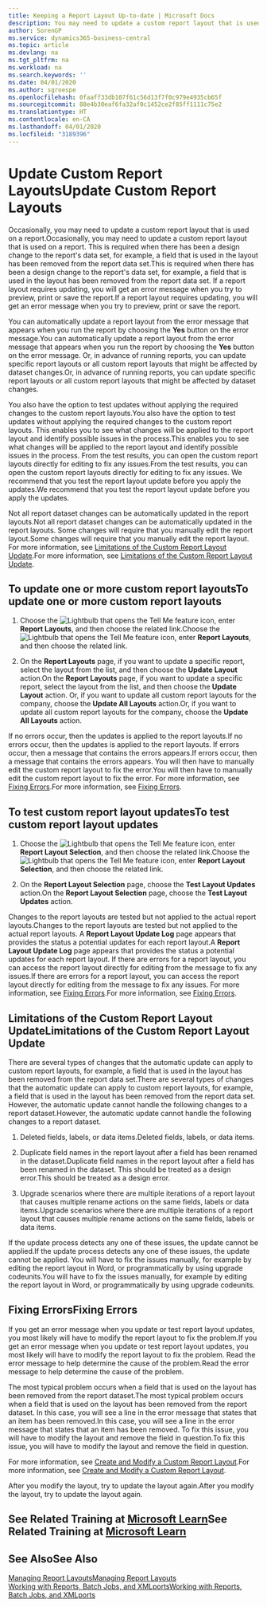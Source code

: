 ```yaml
---
title: Keeping a Report Layout Up-to-date | Microsoft Docs
description: You may need to update a custom report layout that is used on a report. This is required when there has been a design change to the report's data set, for example, a field that is used in the layout has been removed from the report data set.
author: SorenGP
ms.service: dynamics365-business-central
ms.topic: article
ms.devlang: na
ms.tgt_pltfrm: na
ms.workload: na
ms.search.keywords: ''
ms.date: 04/01/2020
ms.author: sgroespe
ms.openlocfilehash: 0faaff33db107f61c56d13f7f0c979e4935cb65f
ms.sourcegitcommit: 88e4b30eaf6fa32af0c1452ce2f85ff1111c75e2
ms.translationtype: HT
ms.contentlocale: en-CA
ms.lasthandoff: 04/01/2020
ms.locfileid: "3189396"
---
```

# <a name="update-custom-report-layouts"></a><span data-ttu-id="d9e09-104">Update Custom Report Layouts</span><span class="sxs-lookup"><span data-stu-id="d9e09-104">Update Custom Report Layouts</span></span>
<span data-ttu-id="d9e09-105">Occasionally, you may need to update a custom report layout that is used on a report.</span><span class="sxs-lookup"><span data-stu-id="d9e09-105">Occasionally, you may need to update a custom report layout that is used on a report.</span></span> <span data-ttu-id="d9e09-106">This is required when there has been a design change to the report's data set, for example, a field that is used in the layout has been removed from the report data set.</span><span class="sxs-lookup"><span data-stu-id="d9e09-106">This is required when there has been a design change to the report's data set, for example, a field that is used in the layout has been removed from the report data set.</span></span> <span data-ttu-id="d9e09-107">If a report layout requires updating, you will get an error message when you try to preview, print or save the report.</span><span class="sxs-lookup"><span data-stu-id="d9e09-107">If a report layout requires updating, you will get an error message when you try to preview, print or save the report.</span></span>  

<span data-ttu-id="d9e09-108">You can automatically update a report layout from the error message that appears when you run the report by choosing the **Yes** button on the error message.</span><span class="sxs-lookup"><span data-stu-id="d9e09-108">You can automatically update a report layout from the error message that appears when you run the report by choosing the **Yes** button on the error message.</span></span> <span data-ttu-id="d9e09-109">Or, in advance of running reports, you can update specific report layouts or all custom report layouts that might be affected by dataset changes.</span><span class="sxs-lookup"><span data-stu-id="d9e09-109">Or, in advance of running reports, you can update specific report layouts or all custom report layouts that might be affected by dataset changes.</span></span>  

<span data-ttu-id="d9e09-110">You also have the option to test updates without applying the required changes to the custom report layouts.</span><span class="sxs-lookup"><span data-stu-id="d9e09-110">You also have the option to test updates without applying the required changes to the custom report layouts.</span></span> <span data-ttu-id="d9e09-111">This enables you to see what changes will be applied to the report layout and identify possible issues in the process.</span><span class="sxs-lookup"><span data-stu-id="d9e09-111">This enables you to see what changes will be applied to the report layout and identify possible issues in the process.</span></span> <span data-ttu-id="d9e09-112">From the test results, you can open the custom report layouts directly for editing to fix any issues.</span><span class="sxs-lookup"><span data-stu-id="d9e09-112">From the test results, you can open the custom report layouts directly for editing to fix any issues.</span></span> <span data-ttu-id="d9e09-113">We recommend that you test the report layout update before you apply the updates.</span><span class="sxs-lookup"><span data-stu-id="d9e09-113">We recommend that you test the report layout update before you apply the updates.</span></span>  

<span data-ttu-id="d9e09-114">Not all report dataset changes can be automatically updated in the report layouts.</span><span class="sxs-lookup"><span data-stu-id="d9e09-114">Not all report dataset changes can be automatically updated in the report layouts.</span></span> <span data-ttu-id="d9e09-115">Some changes will require that you manually edit the report layout.</span><span class="sxs-lookup"><span data-stu-id="d9e09-115">Some changes will require that you manually edit the report layout.</span></span> <span data-ttu-id="d9e09-116">For more information, see [Limitations of the Custom Report Layout Update](ui-update-report-layouts.md#UpdateLimitations).</span><span class="sxs-lookup"><span data-stu-id="d9e09-116">For more information, see [Limitations of the Custom Report Layout Update](ui-update-report-layouts.md#UpdateLimitations).</span></span>  

## <a name="to-update-one-or-more-custom-report-layouts"></a><span data-ttu-id="d9e09-117">To update one or more custom report layouts</span><span class="sxs-lookup"><span data-stu-id="d9e09-117">To update one or more custom report layouts</span></span>  

1.  <span data-ttu-id="d9e09-118">Choose the ![Lightbulb that opens the Tell Me feature](media/ui-search/search_small.png "Tell me what you want to do") icon, enter **Report Layouts**, and then choose the related link.</span><span class="sxs-lookup"><span data-stu-id="d9e09-118">Choose the ![Lightbulb that opens the Tell Me feature](media/ui-search/search_small.png "Tell me what you want to do") icon, enter **Report Layouts**, and then choose the related link.</span></span>  

2.  <span data-ttu-id="d9e09-119">On the **Report Layouts** page, if you want to update a specific report, select the layout from the list, and then choose the **Update Layout** action.</span><span class="sxs-lookup"><span data-stu-id="d9e09-119">On the **Report Layouts** page, if you want to update a specific report, select the layout from the list, and then choose the **Update Layout** action.</span></span> <span data-ttu-id="d9e09-120">Or, if you want to update all custom report layouts for the company, choose the **Update All Layouts** action.</span><span class="sxs-lookup"><span data-stu-id="d9e09-120">Or, if you want to update all custom report layouts for the company, choose the **Update All Layouts** action.</span></span>  

<span data-ttu-id="d9e09-121">If no errors occur, then the updates is applied to the report layouts.</span><span class="sxs-lookup"><span data-stu-id="d9e09-121">If no errors occur, then the updates is applied to the report layouts.</span></span> <span data-ttu-id="d9e09-122">If errors occur, then a message that contains the errors appears.</span><span class="sxs-lookup"><span data-stu-id="d9e09-122">If errors occur, then a message that contains the errors appears.</span></span> <span data-ttu-id="d9e09-123">You will then have to manually edit the custom report layout to fix the error.</span><span class="sxs-lookup"><span data-stu-id="d9e09-123">You will then have to manually edit the custom report layout to fix the error.</span></span> <span data-ttu-id="d9e09-124">For more information, see [Fixing Errors](ui-update-report-layouts.md#FixErrors).</span><span class="sxs-lookup"><span data-stu-id="d9e09-124">For more information, see [Fixing Errors](ui-update-report-layouts.md#FixErrors).</span></span>  

## <a name="to-test-custom-report-layout-updates"></a><span data-ttu-id="d9e09-125">To test custom report layout updates</span><span class="sxs-lookup"><span data-stu-id="d9e09-125">To test custom report layout updates</span></span>  

1.  <span data-ttu-id="d9e09-126">Choose the ![Lightbulb that opens the Tell Me feature](media/ui-search/search_small.png "Tell me what you want to do") icon, enter **Report Layout Selection**, and then choose the related link.</span><span class="sxs-lookup"><span data-stu-id="d9e09-126">Choose the ![Lightbulb that opens the Tell Me feature](media/ui-search/search_small.png "Tell me what you want to do") icon, enter **Report Layout Selection**, and then choose the related link.</span></span>  

2.  <span data-ttu-id="d9e09-127">On the **Report Layout Selection** page, choose the **Test Layout Updates** action.</span><span class="sxs-lookup"><span data-stu-id="d9e09-127">On the **Report Layout Selection** page, choose the **Test Layout Updates** action.</span></span>  

 <span data-ttu-id="d9e09-128">Changes to the report layouts are tested but not applied to the actual report layouts.</span><span class="sxs-lookup"><span data-stu-id="d9e09-128">Changes to the report layouts are tested but not applied to the actual report layouts.</span></span> <span data-ttu-id="d9e09-129">A **Report Layout Update Log** page appears that provides the status a potential updates for each report layout.</span><span class="sxs-lookup"><span data-stu-id="d9e09-129">A **Report Layout Update Log** page appears that provides the status a potential updates for each report layout.</span></span> <span data-ttu-id="d9e09-130">If there are errors for a report layout, you can access the report layout directly for editing from the message to fix any issues.</span><span class="sxs-lookup"><span data-stu-id="d9e09-130">If there are errors for a report layout, you can access the report layout directly for editing from the message to fix any issues.</span></span> <span data-ttu-id="d9e09-131">For more information, see [Fixing Errors](ui-update-report-layouts.md#FixErrors).</span><span class="sxs-lookup"><span data-stu-id="d9e09-131">For more information, see [Fixing Errors](ui-update-report-layouts.md#FixErrors).</span></span>  

##  <a name="limitations-of-the-custom-report-layout-update"></a><a name="UpdateLimitations"></a> <span data-ttu-id="d9e09-132">Limitations of the Custom Report Layout Update</span><span class="sxs-lookup"><span data-stu-id="d9e09-132">Limitations of the Custom Report Layout Update</span></span>  
 <span data-ttu-id="d9e09-133">There are several types of changes that the automatic update can apply to custom report layouts, for example, a field that is used in the layout has been removed from the report data set.</span><span class="sxs-lookup"><span data-stu-id="d9e09-133">There are several types of changes that the automatic update can apply to custom report layouts, for example, a field that is used in the layout has been removed from the report data set.</span></span> <span data-ttu-id="d9e09-134">However, the automatic update cannot handle the following changes to a report dataset.</span><span class="sxs-lookup"><span data-stu-id="d9e09-134">However, the automatic update cannot handle the following changes to a report dataset.</span></span>  

1.  <span data-ttu-id="d9e09-135">Deleted fields, labels, or data items.</span><span class="sxs-lookup"><span data-stu-id="d9e09-135">Deleted fields, labels, or data items.</span></span>  

2.  <span data-ttu-id="d9e09-136">Duplicate field names in the report layout after a field has been renamed in the dataset.</span><span class="sxs-lookup"><span data-stu-id="d9e09-136">Duplicate field names in the report layout after a field has been renamed in the dataset.</span></span> <span data-ttu-id="d9e09-137">This should be treated as a design error.</span><span class="sxs-lookup"><span data-stu-id="d9e09-137">This should be treated as a design error.</span></span>  

3.  <span data-ttu-id="d9e09-138">Upgrade scenarios where there are multiple iterations of a report layout that causes multiple rename actions on the same fields, labels or data items.</span><span class="sxs-lookup"><span data-stu-id="d9e09-138">Upgrade scenarios where there are multiple iterations of a report layout that causes multiple rename actions on the same fields, labels or data items.</span></span>  

 <span data-ttu-id="d9e09-139">If the update process detects any one of these issues, the update cannot be applied.</span><span class="sxs-lookup"><span data-stu-id="d9e09-139">If the update process detects any one of these issues, the update cannot be applied.</span></span> <span data-ttu-id="d9e09-140">You will have to fix the issues manually, for example by editing the report layout in Word, or programmatically by using upgrade codeunits.</span><span class="sxs-lookup"><span data-stu-id="d9e09-140">You will have to fix the issues manually, for example by editing the report layout in Word, or programmatically by using upgrade codeunits.</span></span>  

##  <a name="fixing-errors"></a><a name="FixErrors"></a> <span data-ttu-id="d9e09-141">Fixing Errors</span><span class="sxs-lookup"><span data-stu-id="d9e09-141">Fixing Errors</span></span>  
 <span data-ttu-id="d9e09-142">If you get an error message when you update or test report layout updates, you most likely will have to modify the report layout to fix the problem.</span><span class="sxs-lookup"><span data-stu-id="d9e09-142">If you get an error message when you update or test report layout updates, you most likely will have to modify the report layout to fix the problem.</span></span> <span data-ttu-id="d9e09-143">Read the error message to help determine the cause of the problem.</span><span class="sxs-lookup"><span data-stu-id="d9e09-143">Read the error message to help determine the cause of the problem.</span></span>  

 <span data-ttu-id="d9e09-144">The most typical problem occurs when a field that is used on the layout has been removed from the report dataset.</span><span class="sxs-lookup"><span data-stu-id="d9e09-144">The most typical problem occurs when a field that is used on the layout has been removed from the report dataset.</span></span> <span data-ttu-id="d9e09-145">In this case, you will see a line in the error message that states that an item has been removed.</span><span class="sxs-lookup"><span data-stu-id="d9e09-145">In this case, you will see a line in the error message that states that an item has been removed.</span></span> <span data-ttu-id="d9e09-146">To fix this issue, you will have to modify the layout and remove the field in question.</span><span class="sxs-lookup"><span data-stu-id="d9e09-146">To fix this issue, you will have to modify the layout and remove the field in question.</span></span>  

 <span data-ttu-id="d9e09-147">For more information, see [Create and Modify a Custom Report Layout](ui-how-create-custom-report-layout.md#ModifyCustomLayout).</span><span class="sxs-lookup"><span data-stu-id="d9e09-147">For more information, see [Create and Modify a Custom Report Layout](ui-how-create-custom-report-layout.md#ModifyCustomLayout).</span></span>  

<span data-ttu-id="d9e09-148">After you modify the layout, try to update the layout again.</span><span class="sxs-lookup"><span data-stu-id="d9e09-148">After you modify the layout, try to update the layout again.</span></span>  

## <a name="see-related-training-at-microsoft-learn"></a><span data-ttu-id="d9e09-149">See Related Training at [Microsoft Learn](/learn/modules/change-documents-dynamics-365-business-central/index)</span><span class="sxs-lookup"><span data-stu-id="d9e09-149">See Related Training at [Microsoft Learn](/learn/modules/change-documents-dynamics-365-business-central/index)</span></span>

## <a name="see-also"></a><span data-ttu-id="d9e09-150">See Also</span><span class="sxs-lookup"><span data-stu-id="d9e09-150">See Also</span></span>  
 [<span data-ttu-id="d9e09-151">Managing Report Layouts</span><span class="sxs-lookup"><span data-stu-id="d9e09-151">Managing Report Layouts</span></span>](ui-manage-report-layouts.md)  
 [<span data-ttu-id="d9e09-152">Working with Reports, Batch Jobs, and XMLports</span><span class="sxs-lookup"><span data-stu-id="d9e09-152">Working with Reports, Batch Jobs, and XMLports</span></span>](ui-work-report.md)  
